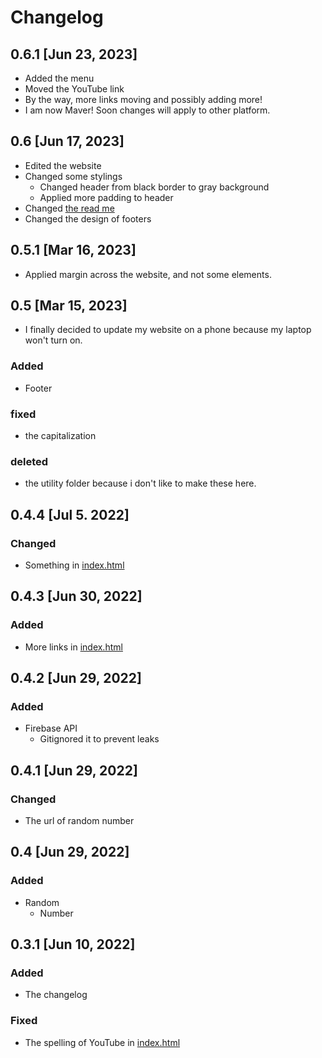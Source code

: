 # Changelog
## 0.6.1 [Jun 23, 2023]
- Added the menu
- Moved the YouTube link
- By the way, more links moving and possibly adding more!
- I am now Maver! Soon changes will apply to other platform.
## 0.6 [Jun 17, 2023]
- Edited the website
- Changed some stylings
  - Changed header from black border to gray background
  - Applied more padding to header
- Changed [the read me](readme.md)
- Changed the design of footers
## 0.5.1 [Mar 16, 2023]
- Applied margin across the website, and not some elements.
## 0.5 [Mar 15, 2023]
- I finally decided to update my website on a phone because my laptop won't turn on.
### Added
- Footer
### fixed
- the capitalization
### deleted
- the utility folder because i don't like to make these here.
## 0.4.4 [Jul 5. 2022]
### Changed
- Something in [index.html](https://princej69.github.io/)
## 0.4.3 [Jun 30, 2022]
### Added
- More links in [index.html](https://princej69.github.io/)
## 0.4.2 [Jun 29, 2022]
### Added
- Firebase API
  - Gitignored it to prevent leaks
## 0.4.1 [Jun 29, 2022]
### Changed
- The url of random number
## 0.4  [Jun 29, 2022]
### Added
- Random
  - Number
## 0.3.1 [Jun 10, 2022]
### Added
- The changelog
### Fixed
- The spelling of YouTube in [index.html](https://princej69.github.io/)